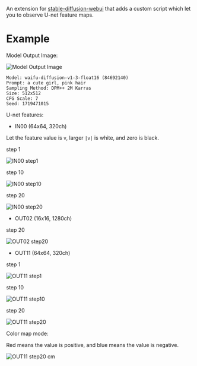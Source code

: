 An extension for [stable-diffusion-webui](https://github.com/AUTOMATIC1111/stable-diffusion-webui) that adds a custom script which let you to observe U-net feature maps.

# Example

Model Output Image:

![Model Output Image](images/00.png)

```
Model: waifu-diffusion-v1-3-float16 (84692140)
Prompt: a cute girl, pink hair
Sampling Method: DPM++ 2M Karras
Size: 512x512
CFG Scale: 7
Seed: 1719471015
```

U-net features:

- IN00 (64x64, 320ch)

Let the feature value is `v`, larger `|v|` is white, and zero is black.

step 1

![IN00 step1](images/IN00-step01.png)

step 10

![IN00 step10](images/IN00-step10.png)

step 20

![IN00 step20](images/IN00-step20.png)

- OUT02 (16x16, 1280ch)

step 20

![OUT02 step20](images/OUT02-step20.png)

- OUT11 (64x64, 320ch)

step 1

![OUT11 step1](images/OUT11-step01.png)

step 10

![OUT11 step10](images/OUT11-step10.png)

step 20

![OUT11 step20](images/OUT11-step20.png)

Color map mode:

Red means the value is positive, and blue means the value is negative.

![OUT11 step20 cm](images/OUT11-step20-cm.png)
